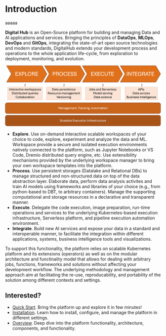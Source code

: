 # Introduction


aaaaa

**Digital Hub** is an Open-Source platform for building and managing Data and AI applications and services.
Bringing the principles of **DataOps**, **MLOps**, **DevOps** and **GitOps**, integrating the state-of-art open source technologies and modern standards, DigitalHub extends your
development process and operations to the whole application life-cycle, from exploration to deployment, monitoring, and evolution.

![Overview](images/intro.png)

- **Explore**. Use on-demand interactive scalable workspaces of your choice to code, explore, experiment and analyze the data and ML. Workspace provide a secure and isolated execution environments natively connected to the platform, such as Jupyter Notebooks or VS Code, Dremio distributed query engine, etc. Use extensibility mechanisms provided by the underlying workspace manager to bring your own workspace templates into the platform.
- **Process**. Use persistent storages (Datalake and Relational DBs) to manage structured and non-structured data on top of the data abstraction layer. Elaborate  data, perform data analysis activites and train AI models using frameworks and libraries of your choice (e.g., from python-based to DBT, to arbitrary containers). Manage the supporting computational and storage resources in a declarative and transparent manner.
- **Execute**. Delegate the code execution, image preparation, run-time operations and services to the underlying Kubernetes-based execution infrastructure, Serverless platform, and pipeline execution automation environment.
- **Integrate**. Build new AI services and expose your data in a standard and interoperable manner, to facilitate the integration within different applications, systems, business intelligence tools and visualizations.

To support this functionality, the platform relies on scalable Kubernetes platform and its extensions (operators) as well as on the modular architecture and functinality model that allows for dealing with arbitrary jobs, functions, frameworks and solutions without affecting your development workflow. The underlying methodology and management approach aim at facilitating the re-use, reproducability, and portability of the solution among different contexts and settings.

## Interested?

- [Quick Start](quickstart.md). Bring the platform up and explore it in few minutes!
- [Installation](installation.md). Learn how to install, configure, and manage the platform in different settings.
- [Overview](architecture.md). Deep dive into the platform functionality, architecture, components, and functionality.
